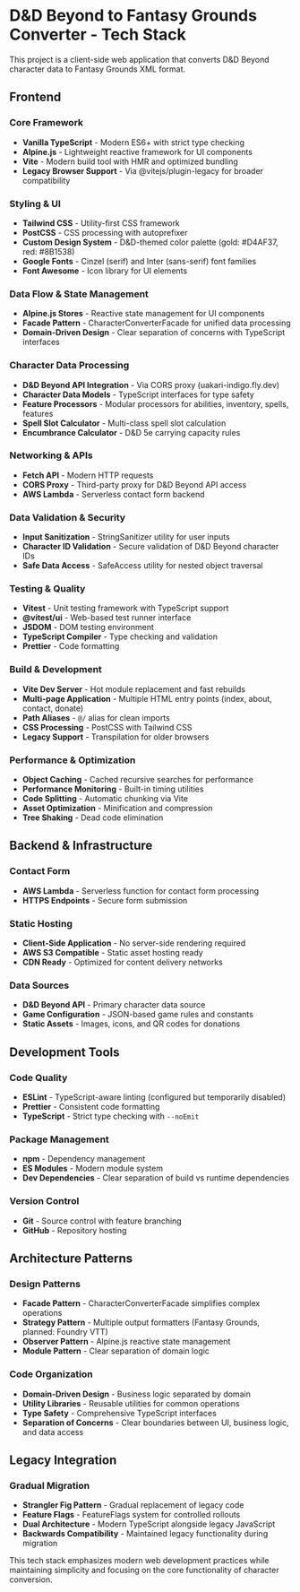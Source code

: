 # D&D Beyond to Fantasy Grounds Converter - Tech Stack

This project is a client-side web application that converts D&D Beyond character data to Fantasy Grounds XML format.

## Frontend

### Core Framework
- **Vanilla TypeScript** - Modern ES6+ with strict type checking
- **Alpine.js** - Lightweight reactive framework for UI components
- **Vite** - Modern build tool with HMR and optimized bundling
- **Legacy Browser Support** - Via @vitejs/plugin-legacy for broader compatibility

### Styling & UI
- **Tailwind CSS** - Utility-first CSS framework
- **PostCSS** - CSS processing with autoprefixer
- **Custom Design System** - D&D-themed color palette (gold: #D4AF37, red: #8B1538)
- **Google Fonts** - Cinzel (serif) and Inter (sans-serif) font families
- **Font Awesome** - Icon library for UI elements

### Data Flow & State Management
- **Alpine.js Stores** - Reactive state management for UI components
- **Facade Pattern** - CharacterConverterFacade for unified data processing
- **Domain-Driven Design** - Clear separation of concerns with TypeScript interfaces

### Character Data Processing
- **D&D Beyond API Integration** - Via CORS proxy (uakari-indigo.fly.dev)
- **Character Data Models** - TypeScript interfaces for type safety
- **Feature Processors** - Modular processors for abilities, inventory, spells, features
- **Spell Slot Calculator** - Multi-class spell slot calculation
- **Encumbrance Calculator** - D&D 5e carrying capacity rules

### Networking & APIs
- **Fetch API** - Modern HTTP requests
- **CORS Proxy** - Third-party proxy for D&D Beyond API access
- **AWS Lambda** - Serverless contact form backend

### Data Validation & Security
- **Input Sanitization** - StringSanitizer utility for user inputs
- **Character ID Validation** - Secure validation of D&D Beyond character IDs
- **Safe Data Access** - SafeAccess utility for nested object traversal

### Testing & Quality
- **Vitest** - Unit testing framework with TypeScript support
- **@vitest/ui** - Web-based test runner interface
- **JSDOM** - DOM testing environment
- **TypeScript Compiler** - Type checking and validation
- **Prettier** - Code formatting

### Build & Development
- **Vite Dev Server** - Hot module replacement and fast rebuilds
- **Multi-page Application** - Multiple HTML entry points (index, about, contact, donate)
- **Path Aliases** - `@/` alias for clean imports
- **CSS Processing** - PostCSS with Tailwind CSS
- **Legacy Support** - Transpilation for older browsers

### Performance & Optimization
- **Object Caching** - Cached recursive searches for performance
- **Performance Monitoring** - Built-in timing utilities
- **Code Splitting** - Automatic chunking via Vite
- **Asset Optimization** - Minification and compression
- **Tree Shaking** - Dead code elimination

## Backend & Infrastructure

### Contact Form
- **AWS Lambda** - Serverless function for contact form processing
- **HTTPS Endpoints** - Secure form submission

### Static Hosting
- **Client-Side Application** - No server-side rendering required
- **AWS S3 Compatible** - Static asset hosting ready
- **CDN Ready** - Optimized for content delivery networks

### Data Sources
- **D&D Beyond API** - Primary character data source
- **Game Configuration** - JSON-based game rules and constants
- **Static Assets** - Images, icons, and QR codes for donations

## Development Tools

### Code Quality
- **ESLint** - TypeScript-aware linting (configured but temporarily disabled)
- **Prettier** - Consistent code formatting
- **TypeScript** - Strict type checking with `--noEmit`

### Package Management
- **npm** - Dependency management
- **ES Modules** - Modern module system
- **Dev Dependencies** - Clear separation of build vs runtime dependencies

### Version Control
- **Git** - Source control with feature branching
- **GitHub** - Repository hosting

## Architecture Patterns

### Design Patterns
- **Facade Pattern** - CharacterConverterFacade simplifies complex operations
- **Strategy Pattern** - Multiple output formatters (Fantasy Grounds, planned: Foundry VTT)
- **Observer Pattern** - Alpine.js reactive state management
- **Module Pattern** - Clear separation of domain logic

### Code Organization
- **Domain-Driven Design** - Business logic separated by domain
- **Utility Libraries** - Reusable utilities for common operations
- **Type Safety** - Comprehensive TypeScript interfaces
- **Separation of Concerns** - Clear boundaries between UI, business logic, and data access

## Legacy Integration

### Gradual Migration
- **Strangler Fig Pattern** - Gradual replacement of legacy code
- **Feature Flags** - FeatureFlags system for controlled rollouts
- **Dual Architecture** - Modern TypeScript alongside legacy JavaScript
- **Backwards Compatibility** - Maintained legacy functionality during migration

This tech stack emphasizes modern web development practices while maintaining simplicity and focusing on the core functionality of character conversion.